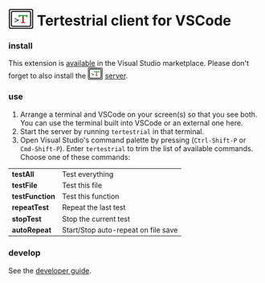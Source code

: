 # <img src="icons/300.png" width="50" height="41" valign="bottom"> Tertestrial client for VSCode

### install

This extension is [available](https://marketplace.visualstudio.com/items?itemName=kevgo.tertestrial-vscode) in the
Visual Studio marketplace. Please don't forget to also install the
<img src="icons/300.png" width="30" height="25" valign="bottom"> [server](https://github.com/tertestrial/server).

### use

1. Arrange a terminal and VSCode on your screen(s) so that you see both. You can use the terminal built into VSCode or
   an external one here.
2. Start the server by running `tertestrial` in that terminal.
3. Open Visual Studio's command palette by pressing (`Ctrl-Shift-P` or `Cmd-Shift-P`). Enter `tertestrial` to trim the
   list of available commands. Choose one of these commands:

<table type="commands">
  <tr>
    <td><b>testAll</b></td>
    <td>Test everything</td>
  </tr>
  <tr>
    <td><b>testFile</b></td>
    <td>Test this file</td>
  </tr>
  <tr>
    <td><b>testFunction</b></td>
    <td>Test this function</td>
  </tr>
  <tr>
    <td><b>repeatTest</b></td>
    <td>Repeat the last test</td>
  </tr>
  <tr>
    <td><b>stopTest</b></td>
    <td>Stop the current test</td>
  </tr>
  <tr>
    <td><b>autoRepeat</b></td>
    <td>Start/Stop auto-repeat on file save</td>
  </tr>
</table>

### develop

See the [developer guide](DEVELOPMENT.md).
